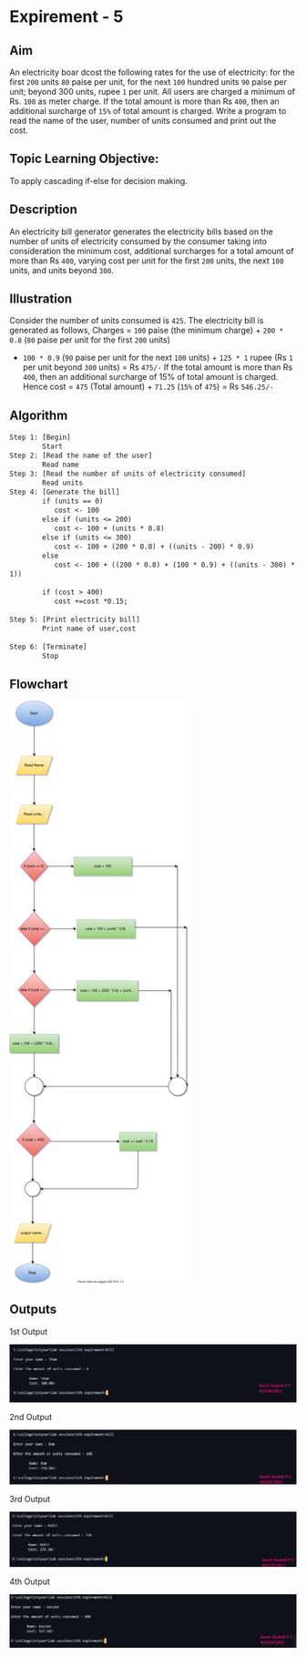 # Expirement - 5

## Aim
An electricity boar dcost the following rates for the use of electricity: for the first
`200` units `80` paise per unit, for the next `100` hundred units `90` paise per unit; beyond 300
units, rupee `1` per unit. All users are charged a minimum of Rs. `100` as meter charge. If the
total amount is more than Rs `400`, then an additional surcharge of `15%` of total amount is
charged. Write a program to read the name of the user, number of units consumed and
print out the cost.

## Topic Learning Objective:
To apply cascading if-else for decision making.

## Description
An electricity bill generator generates the electricity bills based on the number of units of
electricity consumed by the consumer taking into consideration the minimum cost,
additional surcharges for a total amount of more than Rs `400`, varying cost per unit for the first
`200` units, the next `100` units, and units beyond `300`.

## Illustration
Consider the number of units consumed is `425`.
The electricity bill is generated as follows,
Charges = `100` paise (the minimum charge) + `200 * 0.8` (`80` paise per unit for the first `200` units)
+ `100 * 0.9` (`90` paise per unit for the next `100` units) + `125 * 1` rupee (Rs `1` per unit beyond `300`
units) = Rs `475/-`
If the total amount is more than Rs `400`, then an additional surcharge of 15% of total amount is
charged. Hence cost = `475` (Total amount) + `71.25` (`15%` of `475`) = Rs `546.25/-`

## Algorithm
```
Step 1: [Begin]
        Start
Step 2: [Read the name of the user]
        Read name
Step 3: [Read the number of units of electricity consumed]
        Read units
Step 4: [Generate the bill]
        if (units == 0)
           cost <- 100
        else if (units <= 200)
           cost <- 100 + (units * 0.8)
        else if (units <= 300)
           cost <- 100 + (200 * 0.8) + ((units - 200) * 0.9)
        else
           cost <- 100 + ((200 * 0.8) + (100 * 0.9) + ((units - 300) * 1))
    
        if (cost > 400)
           cost +=cost *0.15;

Step 5: [Print electricity bill]
        Print name of user,cost

Step 6: [Terminate]
        Stop
```

## Flowchart
![Flowchart](./flowchart.svg)
## Outputs

1st Output

![1st Output](https://github.com/Anish-Shobith/college/blob/main/1styear/lab%20sessions/5th%20expirement/outputs/1.png?raw=true)

2nd Output

![2nd Output](https://github.com/Anish-Shobith/college/blob/main/1styear/lab%20sessions/5th%20expirement/outputs/2.png?raw=true)

3rd Output

![3rd Output](https://github.com/Anish-Shobith/college/blob/main/1styear/lab%20sessions/5th%20expirement/outputs/3.png?raw=true)

4th Output

![4th Output](https://github.com/Anish-Shobith/college/blob/main/1styear/lab%20sessions/5th%20expirement/outputs/4.png?raw=true)
